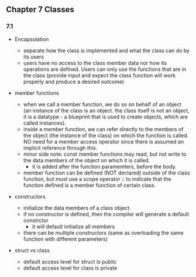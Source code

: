 ## Chapter 7 Classes

### 7.1 
- Encapsulation
    - separate how the class is implemented and what the class can do by its users
    - users have no access to the class member data nor how its operations are defined. Users can only use the functions that are in the class (provide input and expect the class function will work properly and produce a desired outcome)

- member functions
    - when we call a member function, we do so on behalf of an object (an instance of the class is an object. the class itself is not an object, it is a datatype - a blueprint that is used to create objects, which are called instances). 
    - inside a member function, we can refer directly to the members of the object (the instance of the class) on which the function is called. NO need for a member access operator since there is assumed an implicit reference through *this*. 
    - minor side note: const member functions may read, but not write to the data members of the object on which it is called.
        - it is added after the function paramemters, before the body. 
    - member function can be defined (NOT declared) outside of the class function, but must use a scope operator :: to indicate that the function defined is a member function of certain class. 
    
- constructors
    - initialize the data members of a class object. 
    - if no constructor is defined, then the compiler will generate a default constrctor 
        - it will default initialize all members
    - there can be multiple constructors (same as overloading the same function with different parameters)
- struct vs class
    - default access level for struct is public
    - default access level for class is private
    
